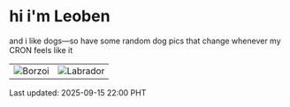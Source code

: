 # hi i'm Leoben

and i like dogs—so have some random dog pics that change whenever my CRON feels like it

|  |  |
|--------|----------|
| ![Borzoi](https://random-dog-vercel.vercel.app/api/random-borzoi?v=1757944808) | ![Labrador](https://random-dog-vercel.vercel.app/api/random-labrador?v=1757944808) |

Last updated: 2025-09-15 22:00 PHT

